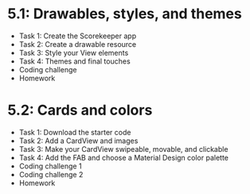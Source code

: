 # 5.1: Drawables, styles, and themes

* Task 1: Create the Scorekeeper app 
* Task 2: Create a drawable resource 
* Task 3: Style your View elements 
* Task 4: Themes and final touches 
* Coding challenge 
* Homework 


# 5.2: Cards and colors

* Task 1: Download the starter code 
* Task 2: Add a CardView and images 
* Task 3: Make your CardView swipeable, movable, and clickable 
* Task 4: Add the FAB and choose a Material Design color palette 
* Coding challenge 1 
* Coding challenge 2 
* Homework 
